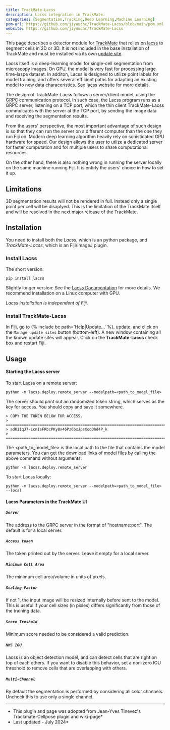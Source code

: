 ```yaml
---
title: TrackMate-Lacss
description: Lacss integration in TrackMate.
categories: [Segmentation,Tracking,Deep Learning,Machine Learning]
pom-url: https://github.com/jiyuuchc/TrackMate-Lacss/blob/main/pom.xml
website: https://github.com/jiyuuchc/TrackMate-Lacss
---
```


This page describes a detector module for [TrackMate](/plugins/trackmate/index) that relies on [lacss](https://github.com/jiyuuchc/lacss) to segment cells in 2D or 3D. It is not included in the base installation of TrackMate and must be installed via its own [update site](https://sites.imagej.net/TrackMate-Lacss/).

Lacss itself is a deep-learning model for single-cell segmentation from microscopy images. On GPU, the model is very fast for processing large time-laspe dataset. In additon, Lacss is designed to utilize point labels for model training, and offers several efficient paths for adapting an existing model to new data characeristics. See [lacss](https://github.com/jiyuuchc/lacss) website for more details. 

The design of TrackMate-Lacss follows a server/client model, using the [GRPC](https://grpc.io/) communication protocol. In such case, the Lacss program runs as a GRPC server, listening on a TCP port, which the thin client TrackMate-Lacss commuicates with the server at the TCP port, by sending the image data and receiving the segmentation results.

From the users' perspective, the most important advantage of such design is so that they can run the server on a different computer than the one they run Fiji on. Modern deep learning algorithm heavily rely on sohisticated GPU hardware for speed. Our design allows the user to utlize a dedicated server for faster computation and for multiple users to share computational resources. 

On the other hand, there is also nothing wrong in running the server locally on the same machine running Fiji. It is entirly the users' choice in how to set it up.

## Limitations
3D segmentation results will not be rendered in full. Instead only a single point per cell will be disaplyed. This is the limitation of the TrackMate itself and will be resolved in the next major release of the TrackMate.

## Installation

You need to install both the *Lacss*, which is an python package, and *TrackMate-Lacss*, which is an Fiji/ImageJ plugin.

### Install Lacss

The short version:

```
pip install lacss
```

Slightly longer version: See the [Lacss Documentation](https://jiyuuchc.github.io/lacss/install/) for more details. We recommend installation on a Linux computer with GPU.

_Lacss installation is independent of Fiji._

### Install TrackMate-Lacss

In Fiji, go to {% include bc path='Help|Update...' %}, update, and click on the `Manage update sites` button (bottom-left). A new window containing all the known update sites will appear. Click on the  **TrackMate-Lacss** check box and restart Fiji. 

## Usage
#### Starting the Lacss server
To start Lacss on a remote server:
```
python -m lacss.deploy.remote_server --modelpath=<path_to_model_file>
```
The server should print out an randomized token string, which serves as the key for access. You should copy and save it somewhere. 
```
> COPY THE TOKEN BELOW FOR ACCESS.
> =======================================================================
> adK11qJ7-LcnIsFRbcPKy8x46Pz6bxJpsXodOhd4P_k
> =======================================================================
```
The <path_to_model_file> is the local path to the file that contains the model parameters. You can get the download links of model files by calling the above command without arguments:
```
python -m lacss.deploy.remote_server
```

To start Lacss locally:
```
python -m lacss.deploy.remote_server --modelpath=<path_to_model_file> --local
```
#### Lacss Parameters in the TrackMate UI

##### `Server`

The address to the GRPC server in the format of "hostname:port". The default is for a local server.

##### `Access token`

The token printed out by the server. Leave it empty for a local server.

##### `Minimum Cell Area`

The minimum cell area/volume in units of pixels.

##### `Scaling Factor`

If not 1, the input image will be resized internally before sent to the model. This is useful if your cell sizes (in pixles) differs significantly from those of the training data.
##### `Score Treshold`

Minimum score needed to be considered a valid prediction. 

##### `NMS IOU`

Lacss is an object detection model, and can detect cells that are right on top of each others. If you want to disable this behavior, set a non-zero IOU threshold to remove cells that are overlapping with others.

##### `Multi-Channel`

By default the segmentation is performed by considering all color channels. Uncheck this to use only a single channel. 

_____

* This plugin and page was adopted from Jean-Yves Tinevez's Trackmate-Cellpose plugin and wiki-page* 
* Last updated - July 2024*
